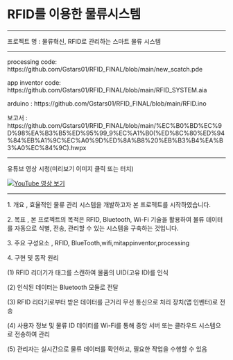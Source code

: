 # RFID를 이용한 물류시스템 
<hr>

프로젝트 명 : 물류혁신, RFID로 관리하는 스마트 물류 시스템

<hr>

<p>processing code: https://github.com/Gstars01/RFID_FINAL/blob/main/new_scatch.pde</p>
<p>app inventor code: https://github.com/Gstars01/RFID_FINAL/blob/main/RFID_SYSTEM.aia</p>
<p>arduino : https://github.com/Gstars01/RFID_FINAL/blob/main/RFID.ino</p>
<p>보고서 : https://github.com/Gstars01/RFID_FINAL/blob/main/%EC%B0%BD%EC%9D%98%EA%B3%B5%ED%95%99_9%EC%A1%B0(%ED%8C%80%ED%94%84%EB%A1%9C%EC%A0%9D%ED%8A%B8%20%EB%B3%B4%EA%B3%A0%EC%84%9C).hwpx</p>

<hr></hr>
<p>유튜브 영상 시청(미리보기 이미지 클릭 또는 터치)</p>

[![YouTube 영상 보기](https://img.youtube.com/vi/RTNUoELAHT8/0.jpg)](https://www.youtube.com/watch?v=RTNUoELAHT8)

<hr>
<p>1. 개요 , 효율적인 물류 관리 시스템을 개발하고자 본 프로젝트를 시작하였습니다.</p>

<p>2. 목표 , 본 프로젝트의 목적은 RFID, Bluetooth, Wi-Fi 기술을 활용하여 물류 데이터를 자동으로 식별, 전송, 관리할 수 있는 시스템을 구축하는 것입니다.</p>

<p>3. 주요 구성요소 , RFID, BlueTooth,wifi,mitappinventor,processing</p>

<p>4. 구현 및 동작 원리</p>
  
  (1) RFID 리더기가 태그를 스캔하여 물품의 UID(고유 ID)를 인식

  (2) 인식된 데이터는 Bluetooth 모듈로 전달

  (3) RFID 리더기로부터 받은 데이터를 근거리 무선 통신으로 처리 장치(앱 인벤터)로 전송

  (4) 사용자 정보 및 물류 ID 데이터를 Wi-Fi를 통해 중앙 서버 또는 클라우드 시스템으로 전송하여 관리

  (5) 관리자는 실시간으로 물류 데이터를 확인하고, 필요한 작업을 수행할 수 있음
